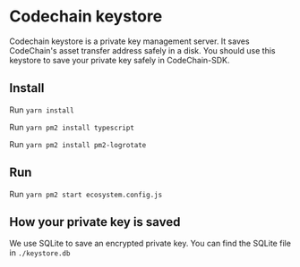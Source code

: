 Codechain keystore
===================

Codechain keystore is a private key management server. It saves CodeChain's asset transfer address safely in a disk. You should use this keystore to save your private key safely in CodeChain-SDK.

Install
--------

Run `yarn install`

Run `yarn pm2 install typescript`

Run `yarn pm2 install pm2-logrotate`

Run
--------

Run `yarn pm2 start ecosystem.config.js`

How your private key is saved
-------------------

We use SQLite to save an encrypted private key. You can find the SQLite file in `./keystore.db`

